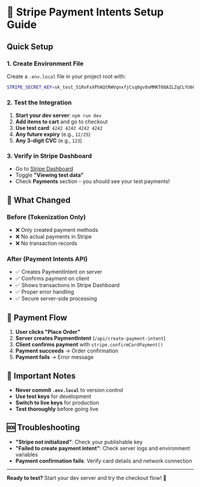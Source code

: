 # 🚀 Stripe Payment Intents Setup Guide

## Quick Setup

### 1. Create Environment File
Create a `.env.local` file in your project root with:
```bash
STRIPE_SECRET_KEY=sk_test_51RvFxXPhAQtRWVqnxfjCsq8gv0xMMKT08AILZqCLYU6QVdvLnEOZUY14Xc30uN08RtDRcEdYYzwuv2GXWJyWcCrU00UlRqUyKD
```

### 2. Test the Integration
1. **Start your dev server**: `npm run dev`
2. **Add items to cart** and go to checkout
3. **Use test card**: `4242 4242 4242 4242`
4. **Any future expiry** (e.g., `12/25`)
5. **Any 3-digit CVC** (e.g., `123`)

### 3. Verify in Stripe Dashboard
- Go to [Stripe Dashboard](https://dashboard.stripe.com)
- Toggle **"Viewing test data"**
- Check **Payments** section - you should see your test payments!

## 🔧 What Changed

### Before (Tokenization Only)
- ❌ Only created payment methods
- ❌ No actual payments in Stripe
- ❌ No transaction records

### After (Payment Intents API)
- ✅ Creates PaymentIntent on server
- ✅ Confirms payment on client
- ✅ Shows transactions in Stripe Dashboard
- ✅ Proper error handling
- ✅ Secure server-side processing

## 🎯 Payment Flow

1. **User clicks "Place Order"**
2. **Server creates PaymentIntent** (`/api/create-payment-intent`)
3. **Client confirms payment** with `stripe.confirmCardPayment()`
4. **Payment succeeds** → Order confirmation
5. **Payment fails** → Error message

## 🚨 Important Notes

- **Never commit `.env.local`** to version control
- **Use test keys** for development
- **Switch to live keys** for production
- **Test thoroughly** before going live

## 🆘 Troubleshooting

- **"Stripe not initialized"**: Check your publishable key
- **"Failed to create payment intent"**: Check server logs and environment variables
- **Payment confirmation fails**: Verify card details and network connection

---

**Ready to test?** Start your dev server and try the checkout flow! 🎉

